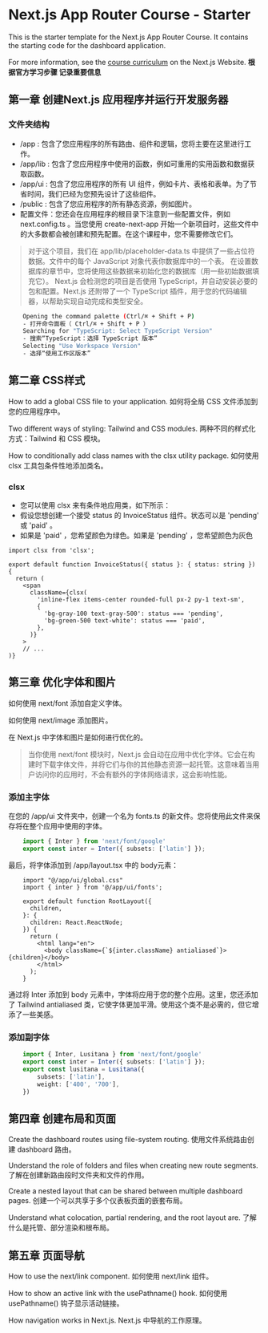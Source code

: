# Next.js App Router Course - Starter

This is the starter template for the Next.js App Router Course. It contains the starting code for the dashboard application.

For more information, see the [course curriculum](https://nextjs.org/learn) on the Next.js Website.
**根据官方学习步骤 记录重要信息**

## 第一章 创建Next.js 应用程序并运行开发服务器

### 文件夹结构

- /app : 包含了您应用程序的所有路由、组件和逻辑，您将主要在这里进行工作。
- /app/lib : 包含了您应用程序中使用的函数，例如可重用的实用函数和数据获取函数。
- /app/ui : 包含了您应用程序的所有 UI 组件，例如卡片、表格和表单。为了节省时间，我们已经为您预先设计了这些组件。
- /public : 包含了您应用程序的所有静态资源，例如图片。
- 配置文件：您还会在应用程序的根目录下注意到一些配置文件，例如 next.config.ts 。当您使用 create-next-app 开始一个新项目时，这些文件中的大多数都会被创建和预先配置。在这个课程中，您不需要修改它们。

> 对于这个项目，我们在 app/lib/placeholder-data.ts 中提供了一些占位符数据。文件中的每个 JavaScript 对象代表你数据库中的一个表。
> 在设置数据库的章节中，您将使用这些数据来初始化您的数据库（用一些初始数据填充它）。
> Next.js 会检测您的项目是否使用 TypeScript，并自动安装必要的包和配置。Next.js 还附带了一个 TypeScript 插件，用于您的代码编辑器，以帮助实现自动完成和类型安全。

```bash
    Opening the command palette (Ctrl/⌘ + Shift + P)
    - 打开命令面板（ Ctrl/⌘ + Shift + P ）
    Searching for "TypeScript: Select TypeScript Version"
    - 搜索“TypeScript：选择 TypeScript 版本”
    Selecting "Use Workspace Version"
    - 选择“使用工作区版本”
```

## 第二章 CSS样式

How to add a global CSS file to your application.
如何将全局 CSS 文件添加到您的应用程序中。

Two different ways of styling: Tailwind and CSS modules.
两种不同的样式化方式：Tailwind 和 CSS 模块。

How to conditionally add class names with the clsx utility package.
如何使用 clsx 工具包条件性地添加类名。

### clsx

- 您可以使用 clsx 来有条件地应用类，如下所示：
- 假设您想创建一个接受 status 的 InvoiceStatus 组件。状态可以是 'pending' 或 'paid' 。
- 如果是 'paid' ，您希望颜色为绿色。如果是 'pending' ，您希望颜色为灰色

```tsx
import clsx from 'clsx';
 
export default function InvoiceStatus({ status }: { status: string }) {
  return (
    <span
      className={clsx(
        'inline-flex items-center rounded-full px-2 py-1 text-sm',
        {
          'bg-gray-100 text-gray-500': status === 'pending',
          'bg-green-500 text-white': status === 'paid',
        },
      )}
    >
    // ...
)}    
```

## 第三章 优化字体和图片

如何使用 next/font 添加自定义字体。

如何使用 next/image 添加图片。

在 Next.js 中字体和图片是如何进行优化的。

>当你使用 next/font 模块时，Next.js 会自动在应用中优化字体。它会在构建时下载字体文件，并将它们与你的其他静态资源一起托管。这意味着当用户访问你的应用时，不会有额外的字体网络请求，这会影响性能。

### 添加主字体

在您的 /app/ui 文件夹中，创建一个名为 fonts.ts 的新文件。您将使用此文件来保存将在整个应用中使用的字体。

```ts
    import { Inter } from 'next/font/google'
    export const inter = Inter({ subsets: ['latin'] });
```

最后，将字体添加到 /app/layout.tsx 中的 body元素：

```tsx
    import "@/app/ui/global.css"
    import { inter } from '@/app/ui/fonts';

    export default function RootLayout({
      children,
    }: {
      children: React.ReactNode;
    }) {
      return (
        <html lang="en">
          <body className={`${inter.className} antialiased`}>{children}</body>
        </html>
      );
    }
```

通过将 Inter 添加到 body 元素中，字体将应用于您的整个应用。这里，您还添加了 Tailwind antialiased 类，它使字体更加平滑。使用这个类不是必需的，但它增添了一些美感。

### 添加副字体

```ts
    import { Inter, Lusitana } from 'next/font/google'
    export const inter = Inter({ subsets: ['latin'] });
    export const lusitana = Lusitana({
        subsets: ['latin'],
        weight: ['400', '700'],
    })
```

## 第四章 创建布局和页面

Create the dashboard routes using file-system routing.
使用文件系统路由创建 dashboard 路由。

Understand the role of folders and files when creating new route segments.
了解在创建新路由段时文件夹和文件的作用。

Create a nested layout that can be shared between multiple dashboard pages.
创建一个可以共享于多个仪表板页面的嵌套布局。

Understand what colocation, partial rendering, and the root layout are.
了解什么是托管、部分渲染和根布局。

## 第五章 页面导航

How to use the next/link component.
如何使用 next/link 组件。

How to show an active link with the usePathname() hook.
如何使用 usePathname() 钩子显示活动链接。

How navigation works in Next.js.
Next.js 中导航的工作原理。
